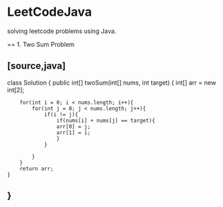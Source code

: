 # LeetCodeJava
solving leetcode problems using Java.


== 1. Two Sum Problem

[source,java]
----
class Solution {
    public int[] twoSum(int[] nums, int target) {
        int[] arr = new int[2];

        for(int i = 0; i < nums.length; i++){
            for(int j = 0; j < nums.length; j++){
                if(i != j){
                    if(nums[i] + nums[j] == target){
                    arr[0] = j;
                    arr[1] = i;
                    }
                }

            }
        }
        return arr;
    }
}
----


